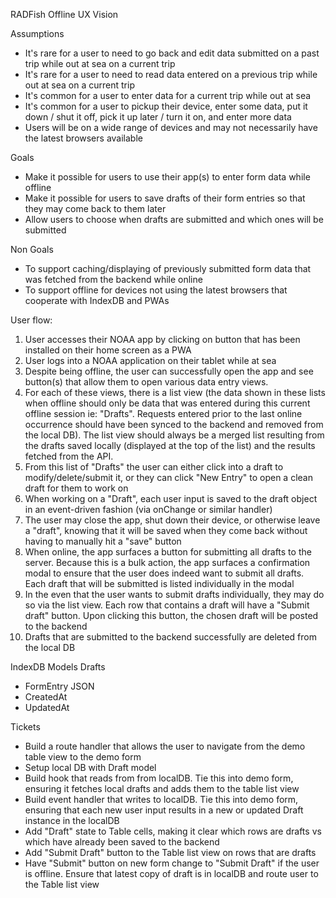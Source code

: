 RADFish Offline UX Vision

Assumptions

- It's rare for a user to need to go back and edit data submitted on a past trip while out at sea on a current trip
- It's rare for a user to need to read data entered on a previous trip while out at sea on a current trip
- It's common for a user to enter data for a current trip while out at sea
- It's common for a user to pickup their device, enter some data, put it down / shut it off, pick it up later / turn it on, and enter more data
- Users will be on a wide range of devices and may not necessarily have the latest browsers available

Goals

- Make it possible for users to use their app(s) to enter form data while offline
- Make it possible for users to save drafts of their form entries so that they may come back to them later
- Allow users to choose when drafts are submitted and which ones will be submitted

Non Goals

- To support caching/displaying of previously submitted form data that was fetched from the backend while online
- To support offline for devices not using the latest browsers that cooperate with IndexDB and PWAs

User flow:

1. User accesses their NOAA app by clicking on button that has been installed on their home screen as a PWA
2. User logs into a NOAA application on their tablet while at sea
3. Despite being offline, the user can successfully open the app and see button(s) that allow them to open various data entry views.
4. For each of these views, there is a list view (the data shown in these lists when offline should only be data that was entered during this current offline session ie: "Drafts". Requests entered prior to the last online occurrence should have been synced to the backend and removed from the local DB). The list view should always be a merged list resulting from the drafts saved locally (displayed at the top of the list) and the results fetched from the API.
5. From this list of "Drafts" the user can either click into a draft to modify/delete/submit it, or they can click "New Entry" to open a clean draft for them to work on
6. When working on a "Draft", each user input is saved to the draft object in an event-driven fashion (via onChange or similar handler)
7. The user may close the app, shut down their device, or otherwise leave a "draft", knowing that it will be saved when they come back without having to manually hit a "save" button
8. When online, the app surfaces a button for submitting all drafts to the server. Because this is a bulk action, the app surfaces a confirmation modal to ensure that the user does indeed want to submit all drafts. Each draft that will be submitted is listed individually in the modal
9. In the even that the user wants to submit drafts individually, they may do so via the list view. Each row that contains a draft will have a "Submit draft" button. Upon clicking this button, the chosen draft will be posted to the backend
10. Drafts that are submitted to the backend successfully are deleted from the local DB

IndexDB Models
Drafts

- FormEntry JSON
- CreatedAt
- UpdatedAt

Tickets

- Build a route handler that allows the user to navigate from the demo table view to the demo form
- Setup local DB with Draft model
- Build hook that reads from from localDB. Tie this into demo form, ensuring it fetches local drafts and adds them to the table list view
- Build event handler that writes to localDB. Tie this into demo form, ensuring that each new user input results in a new or updated Draft instance in the localDB
- Add "Draft" state to Table cells, making it clear which rows are drafts vs which have already been saved to the backend
- Add "Submit Draft" button to the Table list view on rows that are drafts
- Have "Submit" button on new form change to "Submit Draft" if the user is offline. Ensure that latest copy of draft is in localDB and route user to the Table list view
